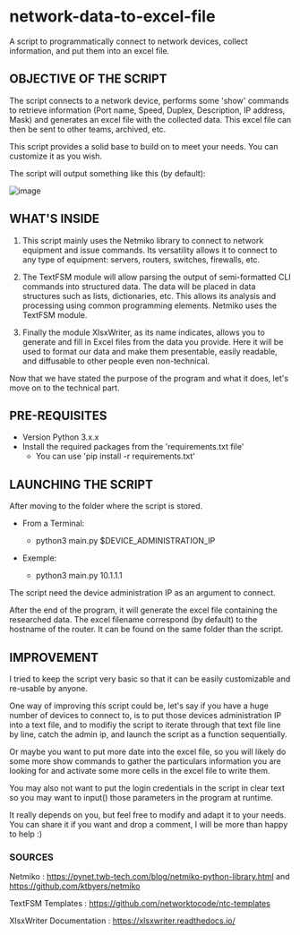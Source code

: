 # network-data-to-excel-file
A script to programmatically connect to network devices, collect information, and put them into an excel file.

## OBJECTIVE OF THE SCRIPT

The script connects to a network device, performs some 'show' commands to retrieve information (Port name, Speed, Duplex, Description, IP address, Mask) and generates an excel file with the collected data. This excel file can then be sent to other teams, archived, etc.

This script provides a solid base to build on to meet your needs. You can customize it as you wish.

The script will output something like this (by default):

![image](https://user-images.githubusercontent.com/104331973/190849660-b66b4c20-5513-4a96-80dc-255392f99a16.png)


## WHAT'S INSIDE

1) This script mainly uses the Netmiko library to connect to network equipment and issue commands.
Its versatility allows it to connect to any type of equipment: servers, routers, switches, firewalls, etc.

2) The TextFSM module will allow parsing the output of semi-formatted CLI commands into structured data. The data will be placed in data structures such as lists, dictionaries, etc. This allows its analysis and processing using common programming elements. Netmiko uses the TextFSM module.

3) Finally the module XlsxWriter, as its name indicates, allows you to generate and fill in Excel files from the data you provide.
Here it will be used to format our data and make them presentable, easily readable, and diffusable to other people even non-technical.

Now that we have stated the purpose of the program and what it does, let's move on to the technical part.

## PRE-REQUISITES

- Version Python 3.x.x
- Install the required packages from the 'requirements.txt file'
  - You can use 'pip install -r requirements.txt'

  
## LAUNCHING THE SCRIPT

After moving to the folder where the script is stored.

- From a Terminal:
  - python3 main.py $DEVICE_ADMINISTRATION_IP

- Exemple:
  - python3 main.py 10.1.1.1

The script need the device administration IP as an argument to connect.

After the end of the program, it will generate the excel file containing the researched data.
The excel filename correspond (by default) to the hostname of the router. It can be found on the same folder than the script.

## IMPROVEMENT

I tried to keep the script very basic so that it can be easily customizable and re-usable by anyone.

One way of improving this script could be, let's say if you have a huge number of devices to connect to, is to put those devices administration IP into a text file, and to modifiy the script to iterate through that text file line by line, catch the admin ip, and launch the script as a function sequentially.

Or maybe you want to put more date into the excel file, so you will likely do some more show commands to gather the particulars information you are looking for and activate some more cells in the excel file to write them.

You may also not want to put the login credentials in the script in clear text so you may want to input() those parameters in the program at runtime.

It really depends on you, but feel free to modify and adapt it to your needs. 
You can share it if you want and drop a comment, I will be more than happy to help :)
 
### SOURCES
 
Netmiko : https://pynet.twb-tech.com/blog/netmiko-python-library.html and https://github.com/ktbyers/netmiko

TextFSM Templates : https://github.com/networktocode/ntc-templates

XlsxWriter Documentation : https://xlsxwriter.readthedocs.io/
 
 
 
